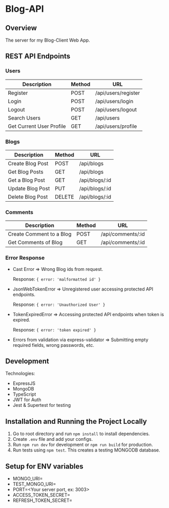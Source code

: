 # Blog-API

## Overview

The server for my Blog-Client Web App.

## REST API Endpoints

### Users

| Description              | Method | URL                 |
| ------------------------ | ------ | ------------------- |
| Register                 | POST   | /api/users/register |
| Login                    | POST   | /api/users/login    |
| Logout                   | POST   | /api/users/logout   |
| Search Users             | GET    | /api/users          |
| Get Current User Profile | GET    | /api/users/profile  |

### Blogs

| Description      | Method | URL            |
| ---------------- | ------ | -------------- |
| Create Blog Post | POST   | /api/blogs     |
| Get Blog Posts   | GET    | /api/blogs     |
| Get a Blog Post  | GET    | /api/blogs/:id |
| Update Blog Post | PUT    | /api/blogs/:id |
| Delete Blog Post | DELETE | /api/blogs/:id |

### Comments

| Description              | Method | URL               |
| ------------------------ | ------ | ----------------- |
| Create Comment to a Blog | POST   | /api/comments/:id |
| Get Comments of Blog     | GET    | /api/comments/:id |

### Error Response

- Cast Error => Wrong Blog ids from request.

  Response: `{ error: 'malformatted id' }`

- JsonWebTokenError => Unregistered user accessing protected API endpoints.

  Response: `{ error: 'Unauthorized User' }`

- TokenExpiredError => Accessing protected API endpoints when token is expired.

  Response: `{ error: 'token expired' }`

- Errors from validation via express-validator => Submitting empty required fields, wrong passwords, etc.

## Development

Technologies:

- ExpressJS
- MongoDB
- TypeScript
- JWT for Auth
- Jest & Supertest for testing

## Installation and Running the Project Locally

1. Go to root directory and run `npm install` to install dependencies.
2. Create `.env` file and add your configs.
3. Run `npm run dev` for development or `npm run build` for production.
4. Run tests using `npm test`. This creates a testing MONGODB database.

## Setup for ENV variables

- MONGO_URI=<URI used to connect to a production MongoDB database>
- TEST_MONGO_URI=<URI used to connect to a test MongoDB database>
- PORT=<Your server port, ex: 3003>
- ACCESS_TOKEN_SECRET=<Secret for your access tokens>
- REFRESH_TOKEN_SECRET=<Secret for your refresh tokens>
